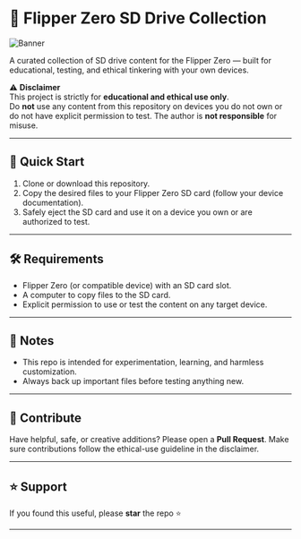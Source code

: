 # 💾 Flipper Zero SD Drive Collection

![Banner](https://github.com/user-attachments/assets/dbe6ff3d-0eff-4252-909e-9072386cc493)

A curated collection of SD drive content for the Flipper Zero — built for educational, testing, and ethical tinkering with your own devices.

⚠️ **Disclaimer**  
This project is strictly for **educational and ethical use only**.  
Do **not** use any content from this repository on devices you do not own or do not have explicit permission to test. The author is **not responsible** for misuse.

---

## 🚀 Quick Start
1. Clone or download this repository.  
2. Copy the desired files to your Flipper Zero SD card (follow your device documentation).  
3. Safely eject the SD card and use it on a device you own or are authorized to test.  

---

## 🛠️ Requirements
- Flipper Zero (or compatible device) with an SD card slot.  
- A computer to copy files to the SD card.  
- Explicit permission to use or test the content on any target device.

---

## 🔧 Notes
- This repo is intended for experimentation, learning, and harmless customization.  
- Always back up important files before testing anything new.

---

## 🤝 Contribute
Have helpful, safe, or creative additions? Please open a **Pull Request**. Make sure contributions follow the ethical-use guideline in the disclaimer.

---

## ⭐ Support
If you found this useful, please **star** the repo ⭐

---
